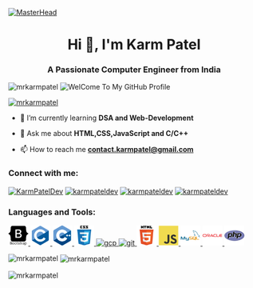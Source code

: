 [![MasterHead](https://www.pramukhdigital.com/wp-content/uploads/2018/07/New-PNC-Animated-Banners.gif)](https://github.com/KarmPatelDev)

<h1 align="center">Hi 👋, I'm Karm Patel</h1>
<h3 align="center">A Passionate Computer Engineer from India</h3>

<img align="right" alt="WelCome To My GitHub Profile" width="400" src="https://cdn.dribbble.com/users/1162077/screenshots/3848914/media/320984a9ca58b3c73274c9259ecf6de8.gif" />

<p align="left"> <img src="https://komarev.com/ghpvc/?username=mrkarmpatel&label=Profile%20views&color=0e75b6&style=flat" alt="mrkarmpatel" /> </p>

<p align="left"> <a href="https://twitter.com/KarmPatelDev" target="blank"><img src="https://img.shields.io/twitter/follow/mrkarmpatel?logo=twitter&style=for-the-badge" alt="mrkarmpatel" /></a> </p>

- 🌱 I’m currently learning **DSA and Web-Development**

- 💬 Ask me about **HTML,CSS,JavaScript and C/C++**

- 📫 How to reach me **contact.karmpatel@gmail.com**

<h3 align="left">Connect with me:</h3>
<p align="left">
<a href="https://twitter.com/KarmPatelDev" target="blank"><img align="center" src="https://raw.githubusercontent.com/rahuldkjain/github-profile-readme-generator/master/src/images/icons/Social/twitter.svg" alt="KarmPatelDev" height="30" width="40" /></a>
<a href="https://linkedin.com/in/karmpateldev" target="blank"><img align="center" src="https://raw.githubusercontent.com/rahuldkjain/github-profile-readme-generator/master/src/images/icons/Social/linked-in-alt.svg" alt="karmpateldev" height="30" width="40" /></a>
<a href="https://fb.com/karmpateldev" target="blank"><img align="center" src="https://raw.githubusercontent.com/rahuldkjain/github-profile-readme-generator/master/src/images/icons/Social/facebook.svg" alt="karmpateldev" height="30" width="40" /></a>
<a href="https://instagram.com/karmpateldev" target="blank"><img align="center" src="https://raw.githubusercontent.com/rahuldkjain/github-profile-readme-generator/master/src/images/icons/Social/instagram.svg" alt="karmpateldev" height="30" width="40" /></a>
</p>

<h3 align="left">Languages and Tools:</h3>
<p align="left"> <a href="https://getbootstrap.com" target="_blank" rel="noreferrer"> <img src="https://raw.githubusercontent.com/devicons/devicon/master/icons/bootstrap/bootstrap-plain-wordmark.svg" alt="bootstrap" width="40" height="40"/> </a> <a href="https://www.cprogramming.com/" target="_blank" rel="noreferrer"> <img src="https://raw.githubusercontent.com/devicons/devicon/master/icons/c/c-original.svg" alt="c" width="40" height="40"/> </a> <a href="https://www.w3schools.com/cpp/" target="_blank" rel="noreferrer"> <img src="https://raw.githubusercontent.com/devicons/devicon/master/icons/cplusplus/cplusplus-original.svg" alt="cplusplus" width="40" height="40"/> </a> <a href="https://www.w3schools.com/css/" target="_blank" rel="noreferrer"> <img src="https://raw.githubusercontent.com/devicons/devicon/master/icons/css3/css3-original-wordmark.svg" alt="css3" width="40" height="40"/> </a> <a href="https://cloud.google.com" target="_blank" rel="noreferrer"> <img src="https://www.vectorlogo.zone/logos/google_cloud/google_cloud-icon.svg" alt="gcp" width="40" height="40"/> </a> <a href="https://git-scm.com/" target="_blank" rel="noreferrer"> <img src="https://www.vectorlogo.zone/logos/git-scm/git-scm-icon.svg" alt="git" width="40" height="40"/> </a> <a href="https://www.w3.org/html/" target="_blank" rel="noreferrer"> <img src="https://raw.githubusercontent.com/devicons/devicon/master/icons/html5/html5-original-wordmark.svg" alt="html5" width="40" height="40"/> </a> <a href="https://developer.mozilla.org/en-US/docs/Web/JavaScript" target="_blank" rel="noreferrer"> <img src="https://raw.githubusercontent.com/devicons/devicon/master/icons/javascript/javascript-original.svg" alt="javascript" width="40" height="40"/> </a> <a href="https://www.mysql.com/" target="_blank" rel="noreferrer"> <img src="https://raw.githubusercontent.com/devicons/devicon/master/icons/mysql/mysql-original-wordmark.svg" alt="mysql" width="40" height="40"/> </a> <a href="https://www.oracle.com/" target="_blank" rel="noreferrer"> <img src="https://raw.githubusercontent.com/devicons/devicon/master/icons/oracle/oracle-original.svg" alt="oracle" width="40" height="40"/> </a> <a href="https://www.php.net" target="_blank" rel="noreferrer"> <img src="https://raw.githubusercontent.com/devicons/devicon/master/icons/php/php-original.svg" alt="php" width="40" height="40"/> </a> </p>

<p><img align="left" src="https://github-readme-stats.vercel.app/api/top-langs?username=mrkarmpatel&show_icons=true&locale=en&layout=compact" alt="mrkarmpatel" /></p>

<p>&nbsp;<img align="center" src="https://github-readme-stats.vercel.app/api?username=mrkarmpatel&show_icons=true&locale=en" alt="mrkarmpatel" /></p>

<p><img align="center" src="https://github-readme-streak-stats.herokuapp.com/?user=mrkarmpatel&" alt="mrkarmpatel" /></p>
